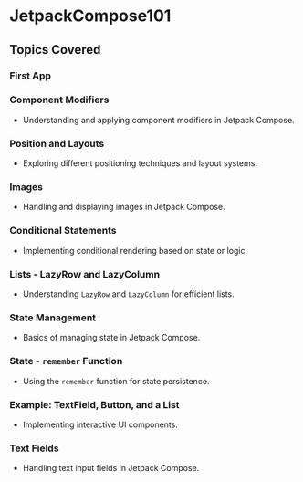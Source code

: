 # JetpackCompose101

## Topics Covered

### First App

### Component Modifiers
- Understanding and applying component modifiers in Jetpack Compose.

### Position and Layouts
- Exploring different positioning techniques and layout systems.

### Images
- Handling and displaying images in Jetpack Compose.

### Conditional Statements
- Implementing conditional rendering based on state or logic.

### Lists - LazyRow and LazyColumn
- Understanding `LazyRow` and `LazyColumn` for efficient lists.

### State Management
- Basics of managing state in Jetpack Compose.

### State - `remember` Function
- Using the `remember` function for state persistence.

### Example: TextField, Button, and a List
- Implementing interactive UI components.

### Text Fields
- Handling text input fields in Jetpack Compose.
